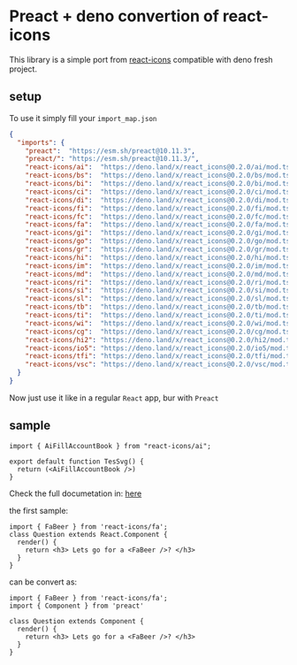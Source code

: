 # Preact + deno convertion of react-icons

This library is a simple port from [react-icons](https://www.npmjs.com/package/react-icons) compatible with deno fresh project.

## setup

To use it simply fill your `import_map.json`

```json
{
  "imports": {
    "preact":  "https://esm.sh/preact@10.11.3",
    "preact/": "https://esm.sh/preact@10.11.3/",
    "react-icons/ai":  "https://deno.land/x/react_icons@0.2.0/ai/mod.ts",
    "react-icons/bs":  "https://deno.land/x/react_icons@0.2.0/bs/mod.ts",
    "react-icons/bi":  "https://deno.land/x/react_icons@0.2.0/bi/mod.ts",
    "react-icons/ci":  "https://deno.land/x/react_icons@0.2.0/ci/mod.ts",
    "react-icons/di":  "https://deno.land/x/react_icons@0.2.0/di/mod.ts",
    "react-icons/fi":  "https://deno.land/x/react_icons@0.2.0/fi/mod.ts",
    "react-icons/fc":  "https://deno.land/x/react_icons@0.2.0/fc/mod.ts",
    "react-icons/fa":  "https://deno.land/x/react_icons@0.2.0/fa/mod.ts",
    "react-icons/gi":  "https://deno.land/x/react_icons@0.2.0/gi/mod.ts",
    "react-icons/go":  "https://deno.land/x/react_icons@0.2.0/go/mod.ts",
    "react-icons/gr":  "https://deno.land/x/react_icons@0.2.0/gr/mod.ts",
    "react-icons/hi":  "https://deno.land/x/react_icons@0.2.0/hi/mod.ts",
    "react-icons/im":  "https://deno.land/x/react_icons@0.2.0/im/mod.ts",
    "react-icons/md":  "https://deno.land/x/react_icons@0.2.0/md/mod.ts",
    "react-icons/ri":  "https://deno.land/x/react_icons@0.2.0/ri/mod.ts",
    "react-icons/si":  "https://deno.land/x/react_icons@0.2.0/si/mod.ts",
    "react-icons/sl":  "https://deno.land/x/react_icons@0.2.0/sl/mod.ts",
    "react-icons/tb":  "https://deno.land/x/react_icons@0.2.0/tb/mod.ts",
    "react-icons/ti":  "https://deno.land/x/react_icons@0.2.0/ti/mod.ts",
    "react-icons/wi":  "https://deno.land/x/react_icons@0.2.0/wi/mod.ts",
    "react-icons/cg":  "https://deno.land/x/react_icons@0.2.0/cg/mod.ts",
    "react-icons/hi2": "https://deno.land/x/react_icons@0.2.0/hi2/mod.ts",
    "react-icons/io5": "https://deno.land/x/react_icons@0.2.0/io5/mod.ts",
    "react-icons/tfi": "https://deno.land/x/react_icons@0.2.0/tfi/mod.ts",
    "react-icons/vsc": "https://deno.land/x/react_icons@0.2.0/vsc/mod.ts"
  }
}
```

Now just use it like in a regular `React` app, bur with `Preact`

## sample

```tsx
import { AiFillAccountBook } from "react-icons/ai";

export default function TesSvg() {
  return (<AiFillAccountBook />)
}
```

Check the full documetation in: [here](https://react-icons.github.io/react-icons/)

the first sample:

```tsx
import { FaBeer } from 'react-icons/fa';
class Question extends React.Component {
  render() {
    return <h3> Lets go for a <FaBeer />? </h3>
  }
}
```

can be convert as:

```tsx
import { FaBeer } from 'react-icons/fa';
import { Component } from 'preact'

class Question extends Component {
  render() {
    return <h3> Lets go for a <FaBeer />? </h3>
  }
}
```

